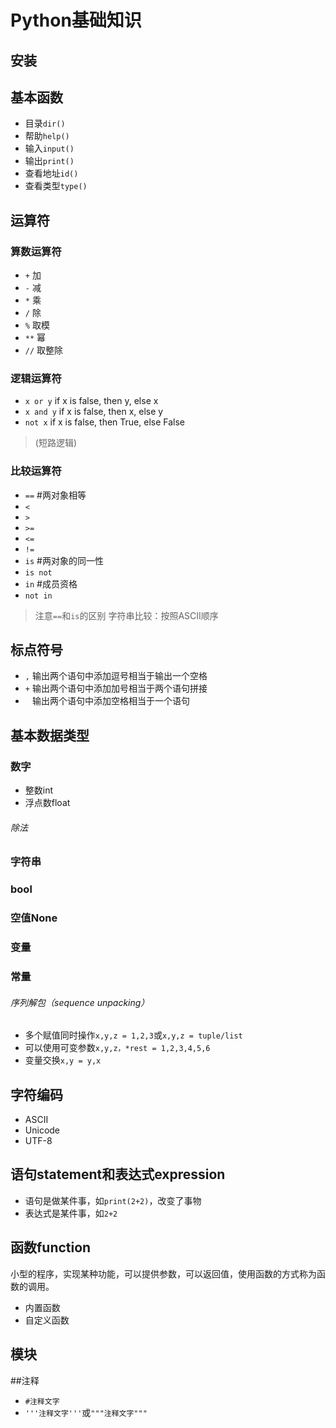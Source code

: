 Python基础知识
===
## 安装


## 基本函数
- 目录`dir()`
- 帮助`help()`
- 输入`input()`
- 输出`print()`
- 查看地址`id()`
- 查看类型`type()`
## 运算符
### 算数运算符
- `+`	加
- `-`	减
- `*`	乘
- `/`	除
- `%`	取模
- `**`	幂
- `//`	取整除

### 逻辑运算符
- `x or y` if x is false, then y, else x
- `x and y` if x is false, then x, else y
- `not x` if x is false, then True, else False
> (短路逻辑)

### 比较运算符
- `==` #两对象相等
- `<`
- `>`
- `>=`
- `<=`
- `!=`
- `is` #两对象的同一性
- `is not`
- `in` #成员资格
- `not in`
> 注意`==`和`is`的区别
> 字符串比较：按照ASCII顺序


## 标点符号
- `,` 输出两个语句中添加逗号相当于输出一个空格
- `+` 输出两个语句中添加加号相当于两个语句拼接
- ` ` 输出两个语句中添加空格相当于一个语句

## 基本数据类型
### 数字
- 整数int
- 浮点数float
###### 除法
### 字符串
### bool
### 空值None
### 变量
### 常量
###### 序列解包（sequence unpacking）
- 多个赋值同时操作`x,y,z = 1,2,3`或`x,y,z = tuple/list`
- 可以使用可变参数`x,y,z，*rest = 1,2,3,4,5,6`
- 变量交换`x,y = y,x`


## 字符编码
- ASCII
- Unicode
- UTF-8

## 语句statement和表达式expression
- 语句是做某件事，如`print(2+2)`，改变了事物
- 表达式是某件事，如`2+2`

## 函数function
小型的程序，实现某种功能，可以提供参数，可以返回值，使用函数的方式称为函数的调用。
- 内置函数
- 自定义函数

## 模块

##注释
- `#注释文字`
- `'''注释文字'''`或`"""注释文字"""`
